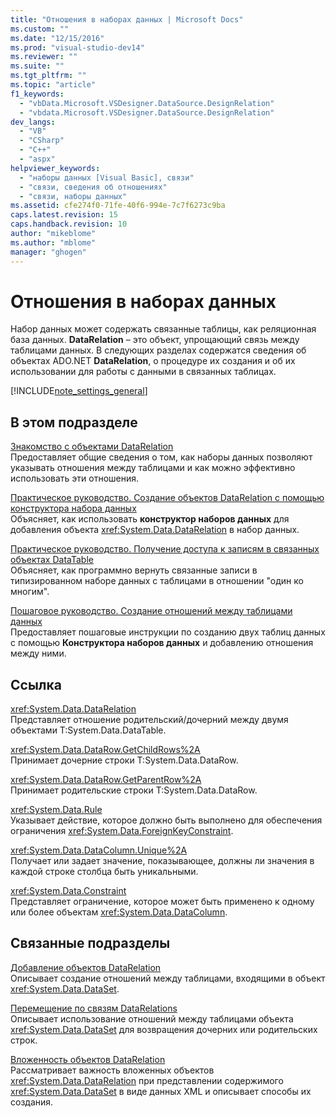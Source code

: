 ```yaml
---
title: "Отношения в наборах данных | Microsoft Docs"
ms.custom: ""
ms.date: "12/15/2016"
ms.prod: "visual-studio-dev14"
ms.reviewer: ""
ms.suite: ""
ms.tgt_pltfrm: ""
ms.topic: "article"
f1_keywords: 
  - "vbData.Microsoft.VSDesigner.DataSource.DesignRelation"
  - "vbdata.Microsoft.VSDesigner.DataSource.DesignRelation"
dev_langs: 
  - "VB"
  - "CSharp"
  - "C++"
  - "aspx"
helpviewer_keywords: 
  - "наборы данных [Visual Basic], связи"
  - "связи, сведения об отношениях"
  - "связи, наборы данных"
ms.assetid: cfe274f0-71fe-40f6-994e-7c7f6273c9ba
caps.latest.revision: 15
caps.handback.revision: 10
author: "mikeblome"
ms.author: "mblome"
manager: "ghogen"
---
```

# Отношения в наборах данных
Набор данных может содержать связанные таблицы, как реляционная база данных.  **DataRelation** – это объект, упрощающий связь между таблицами данных.  В следующих разделах содержатся сведения об объектах ADO.NET **DataRelation**, о процедуре их создания и об их использовании для работы с данными в связанных таблицах.  
  
 [!INCLUDE[note_settings_general](../data-tools/includes/note_settings_general_md.md)]  
  
## В этом подразделе  
 [Знакомство с объектами DataRelation](../Topic/Introduction%20to%20DataRelation%20Objects.md)  
 Предоставляет общие сведения о том, как наборы данных позволяют указывать отношения между таблицами и как можно эффективно использовать эти отношения.  
  
 [Практическое руководство. Создание объектов DataRelation с помощью конструктора набора данных](../Topic/How%20to:%20Create%20DataRelations%20with%20the%20Dataset%20Designer.md)  
 Объясняет, как использовать **конструктор наборов данных** для добавления объекта <xref:System.Data.DataRelation> в набор данных.  
  
 [Практическое руководство. Получение доступа к записям в связанных объектах DataTable](../Topic/How%20to:%20Access%20Records%20in%20Related%20DataTables.md)  
 Объясняет, как программно вернуть связанные записи в типизированном наборе данных с таблицами в отношении "один ко многим".  
  
 [Пошаговое руководство. Создание отношений между таблицами данных](../Topic/Walkthrough:%20Creating%20a%20Relationship%20between%20Data%20Tables.md)  
 Предоставляет пошаговые инструкции по созданию двух таблиц данных с помощью **Конструктора наборов данных** и добавлению отношения между ними.  
  
## Ссылка  
 <xref:System.Data.DataRelation>  
 Представляет отношение родительский\/дочерний между двумя объектами T:System.Data.DataTable.  
  
 <xref:System.Data.DataRow.GetChildRows%2A>  
 Принимает дочерние строки T:System.Data.DataRow.  
  
 <xref:System.Data.DataRow.GetParentRow%2A>  
 Принимает родительские строки T:System.Data.DataRow.  
  
 <xref:System.Data.Rule>  
 Указывает действие, которое должно быть выполнено для обеспечения ограничения <xref:System.Data.ForeignKeyConstraint>.  
  
 <xref:System.Data.DataColumn.Unique%2A>  
 Получает или задает значение, показывающее, должны ли значения в каждой строке столбца быть уникальными.  
  
 <xref:System.Data.Constraint>  
 Представляет ограничение, которое может быть применено к одному или более объектам <xref:System.Data.DataColumn>.  
  
## Связанные подразделы  
 [Добавление объектов DataRelation](../Topic/Adding%20DataRelations.md)  
 Описывает создание отношений между таблицами, входящими в объект <xref:System.Data.DataSet>.  
  
 [Перемещение по связям DataRelations](../Topic/Navigating%20DataRelations.md)  
 Описывает использование отношений между таблицами объекта <xref:System.Data.DataSet> для возвращения дочерних или родительских строк.  
  
 [Вложенность объектов DataRelation](../Topic/Nesting%20DataRelations.md)  
 Рассматривает важность вложенных объектов <xref:System.Data.DataRelation> при представлении содержимого <xref:System.Data.DataSet> в виде данных XML и описывает способы их создания.